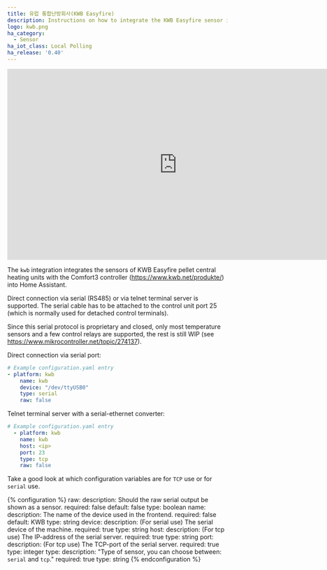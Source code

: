 ```yaml
---
title: 유럽 통합난방회사(KWB Easyfire)
description: Instructions on how to integrate the KWB Easyfire sensor into Home Assistant.
logo: kwb.png
ha_category:
  - Sensor
ha_iot_class: Local Polling
ha_release: '0.40'
---
```


<div class='videoWrapper'>
<iframe width="776" height="437" src="https://www.youtube.com/embed/KANj4ELGmsw" frameborder="0" allow="accelerometer; autoplay; encrypted-media; gyroscope; picture-in-picture" allowfullscreen></iframe>
</div>

The `kwb` integration integrates the sensors of KWB Easyfire pellet central heating units with the Comfort3 controller (https://www.kwb.net/produkte/) into Home Assistant.

Direct connection via serial (RS485) or via telnet terminal server is supported. The serial cable has to be attached to the control unit port 25 (which is normally used for detached control terminals).

Since this serial protocol is proprietary and closed, only most temperature sensors and a few control relays are supported, the rest is still WIP (see <https://www.mikrocontroller.net/topic/274137>).

Direct connection via serial port:

```yaml
# Example configuration.yaml entry
- platform: kwb
    name: kwb
    device: "/dev/ttyUSB0"
    type: serial
    raw: false
```

Telnet terminal server with a serial-ethernet converter:

```yaml
# Example configuration.yaml entry
  - platform: kwb
    name: kwb
    host: <ip>
    port: 23
    type: tcp
    raw: false
```

Take a good look at which configuration variables are for `TCP` use or for `serial` use.

{% configuration %}
raw:
  description: Should the raw serial output be shown as a sensor.
  required: false
  default: false
  type: boolean
name:
  description: The name of the device used in the frontend.
  required: false
  default: KWB
  type: string
device:
  description: (For serial use) The serial device of the machine.
  required: true
  type: string
host:
  description: (For tcp use) The IP-address of the serial server.
  required: true
  type: string
port:
  description: (For tcp use) The TCP-port of the serial server.
  required: true
  type: integer
type:
  description: "Type of sensor, you can choose between: `serial` and `tcp`."
  required: true
  type: string
{% endconfiguration %}
